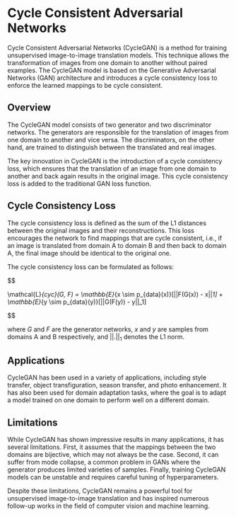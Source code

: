 # Cycle Consistent Adversarial Networks

Cycle Consistent Adversarial Networks (CycleGAN) is a method for training unsupervised image-to-image translation models. This technique allows the transformation of images from one domain to another without paired examples. The CycleGAN model is based on the Generative Adversarial Networks (GAN) architecture and introduces a cycle consistency loss to enforce the learned mappings to be cycle consistent.

## Overview

The CycleGAN model consists of two generator and two discriminator networks. The generators are responsible for the translation of images from one domain to another and vice versa. The discriminators, on the other hand, are trained to distinguish between the translated and real images.

The key innovation in CycleGAN is the introduction of a cycle consistency loss, which ensures that the translation of an image from one domain to another and back again results in the original image. This cycle consistency loss is added to the traditional GAN loss function.

## Cycle Consistency Loss

The cycle consistency loss is defined as the sum of the L1 distances between the original images and their reconstructions. This loss encourages the network to find mappings that are cycle consistent, i.e., if an image is translated from domain A to domain B and then back to domain A, the final image should be identical to the original one.

The cycle consistency loss can be formulated as follows:


$$

\mathcal{L}_{cyc}(G, F) = \mathbb{E}_{x \sim p_{data}(x)}[||F(G(x)) - x||_1] + \mathbb{E}_{y \sim p_{data}(y)}[||G(F(y)) - y||_1]

$$


where $G$ and $F$ are the generator networks, $x$ and $y$ are samples from domains A and B respectively, and $||.||_1$ denotes the L1 norm.

## Applications

CycleGAN has been used in a variety of applications, including style transfer, object transfiguration, season transfer, and photo enhancement. It has also been used for domain adaptation tasks, where the goal is to adapt a model trained on one domain to perform well on a different domain.

## Limitations

While CycleGAN has shown impressive results in many applications, it has several limitations. First, it assumes that the mappings between the two domains are bijective, which may not always be the case. Second, it can suffer from mode collapse, a common problem in GANs where the generator produces limited varieties of samples. Finally, training CycleGAN models can be unstable and requires careful tuning of hyperparameters.

Despite these limitations, CycleGAN remains a powerful tool for unsupervised image-to-image translation and has inspired numerous follow-up works in the field of computer vision and machine learning.
